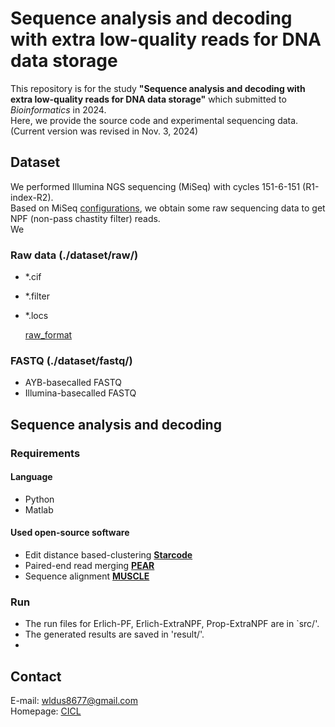 # Sequence analysis and decoding with extra low-quality reads for DNA data storage
This repository is for the study **"Sequence analysis and decoding with extra low-quality reads for DNA data storage"** which submitted to _Bioinformatics_ in 2024.  
Here, we provide the source code and experimental sequencing data.  
(Current version was revised in Nov. 3, 2024)  

## Dataset
We performed Illumina NGS sequencing (MiSeq) with cycles 151-6-151 (R1-index-R2).  
Based on MiSeq [configurations](https://support.illumina.com/downloads/miseq-product-documentation.html), we obtain some raw sequencing data to get NPF (non-pass chastity filter) reads.   
We 

### Raw data (./dataset/raw/)
- *.cif
- *.filter
- *.locs
  
  [raw_format](./img/raw_format.png)

### FASTQ (./dataset/fastq/)
- AYB-basecalled FASTQ
- Illumina-basecalled FASTQ

## Sequence analysis and decoding
### Requirements
#### Language
- Python
- Matlab

#### Used open-source software
- Edit distance based-clustering **[Starcode](https://github.com/gui11aume/starcode)**
- Paired-end read merging **[PEAR](https://github.com/tseemann/PEAR)**
- Sequence alignment **[MUSCLE](https://github.com/rcedgar/muscle)**

### Run
- The run files for Erlich-PF, Erlich-ExtraNPF, Prop-ExtraNPF are in `src/'.  
- The generated results are saved in 'result/'.  
- 

## Contact
E-mail: wldus8677@gmail.com  
Homepage: [CICL](http://cctl.jnu.ac.kr/)  